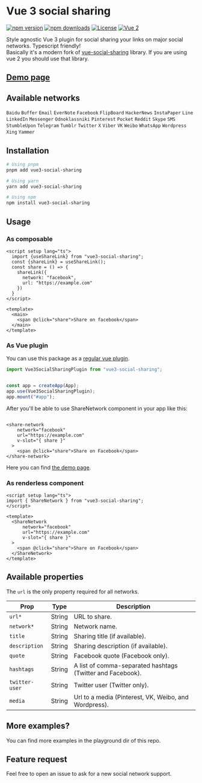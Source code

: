 # Vue 3 social sharing

[![npm version][npm-version-src]][npm-version-href]
[![npm downloads][npm-downloads-src]][npm-downloads-href]
[![License][license-src]][license-href]
<a href="https://vuejs.org/"><img src="https://img.shields.io/badge/vue-3.x-brightgreen.svg?style=flat-square" alt="Vue 2"></a>

Style agnostic Vue 3 plugin for social sharing your links on major social networks.
Typescript friendly! <br/>
Basically it's a modern fork of [vue-social-sharing](https://github.com/nicolasbeauvais/vue-social-sharing) library.
If you are using vue 2 you should use that library.

## [Demo page](https://stackblitz.com/edit/vue3-social-sharing-plugin?file=src%2FApp.vue)

## Available networks

`Baidu`
`Buffer`
`Email`
`EverNote`
`Facebook`
`FlipBoard`
`HackerNews`
`InstaPaper`
`Line`
`LinkedIn`
`Messenger`
`Odnoklassniki`
`Pinterest`
`Pocket`
`Reddit`
`Skype`
`SMS`
`StumbleUpon`
`Telegram`
`Tumblr`
`Twitter`
`X`
`Viber`
`VK`
`Weibo`
`WhatsApp`
`Wordpress`
`Xing`
`Yammer`

## Installation 

```bash
# Using pnpm
pnpm add vue3-social-sharing

# Using yarn
yarn add vue3-social-sharing

# Using npm
npm install vue3-social-sharing
```

## Usage

### As composable

```vue
<script setup lang="ts">
  import {useShareLink} from "vue3-social-sharing";
  const {shareLink} = useShareLink();
  const share = () => {
    shareLink({
      network: "facebook",
      url: "https://example.com"
    })
  }
</script>

<template>
  <main>
    <span @click="share">Share on facebook</span>
  </main>
</template>
```

### As Vue plugin

You can use this package as a [regular vue plugin](https://vuejs.org/guide/reusability/plugins.html#introduction). 

```typescript
import Vue3SocialSharingPlugin from "vue3-social-sharing";


const app = createApp(App);
app.use(Vue3SocialSharingPlugin);
app.mount("#app");
```

After you'll be able to use ShareNetwork component in your app like this:
```vue

<share-network
    network="facebook"
    url="https://example.com"
    v-slot="{ share }"
  >
    <span @click="share">Share on Facebook</span>
</share-network>

```
Here you can find [the demo page](https://stackblitz.com/edit/vue3-social-sharing-plugin?file=src%2FApp.vue).

### As renderless component

```vue
<script setup lang="ts">
import { ShareNetwork } from "vue3-social-sharing";
</script>

<template>
  <ShareNetwork
      network="facebook"
      url="https://example.com"
      v-slot="{ share }"
  >
    <span @click="share">Share on Facebook</span>
  </ShareNetwork>
</template>
```

## Available properties

The `url` is the only property required for all networks.


| Prop           | Type   | Description                                                |
|----------------|--------|------------------------------------------------------------|
| `url*`         | String | URL to share.                                              |
| `network*`     | String | Network name.                                              |
| `title`        | String | Sharing title (if available).                              |
| `description`  | String | Sharing description (if available).                        |
| `quote`        | String | Facebook quote (Facebook only).                            |
| `hashtags`     | String | A list of comma-separated hashtags (Twitter and Facebook). |
| `twitter-user` | String | Twitter user (Twitter only).                               |
| `media`        | String | Url to a media (Pinterest, VK, Weibo, and Wordpress).      |

## More examples?

You can find more examples in the playground dir of this repo.

## Feature request

Feel free to open an issue to ask for a new social network support.

<!-- Badges -->
[npm-version-src]: https://img.shields.io/npm/v/vue3-social-sharing/latest.svg?style=flat&colorA=18181B&colorB=28CF8D
[npm-version-href]: https://npmjs.com/package/vue3-social-sharing

[npm-downloads-src]: https://img.shields.io/npm/dm/vue3-social-sharing.svg?style=flat&colorA=18181B&colorB=28CF8D
[npm-downloads-href]: https://npmjs.com/package/vue3-social-sharing

[license-src]: https://img.shields.io/npm/l/vue3-social-sharing.svg?style=flat&colorA=18181B&colorB=28CF8D
[license-href]: https://npmjs.com/package/vue3-social-sharing
